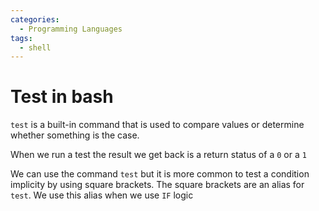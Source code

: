 ```yaml
---
categories:
  - Programming Languages
tags:
  - shell
---
```


# Test in bash

`test` is a built-in command that is used to compare values or determine whether something is the case.

When we run a test the result we get back is a return status of a `0` or a `1`

We can use the command `test` but it is more common to test a condition implicity by using square brackets. The square brackets are an alias for `test`. We use this alias when we use `IF` logic
